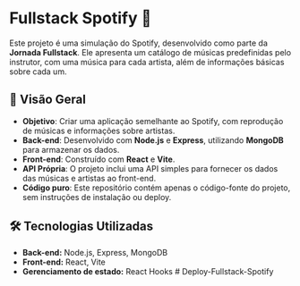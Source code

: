 # Fullstack Spotify 🎵

Este projeto é uma simulação do Spotify, desenvolvido como parte da **Jornada Fullstack**. Ele apresenta um catálogo de músicas predefinidas pelo instrutor, com uma música para cada artista, além de informações básicas sobre cada um.

## 🚀 Visão Geral

- **Objetivo**: Criar uma aplicação semelhante ao Spotify, com reprodução de músicas e informações sobre artistas.
- **Back-end**: Desenvolvido com **Node.js** e **Express**, utilizando **MongoDB** para armazenar os dados.
- **Front-end**: Construído com **React** e **Vite**.
- **API Própria**: O projeto inclui uma API simples para fornecer os dados das músicas e artistas ao front-end.
- **Código puro**: Este repositório contém apenas o código-fonte do projeto, sem instruções de instalação ou deploy.

## 🛠️ Tecnologias Utilizadas

- **Back-end:** Node.js, Express, MongoDB
- **Front-end:** React, Vite
- **Gerenciamento de estado:** React Hooks
#   D e p l o y - F u l l s t a c k - S p o t i f y  
 